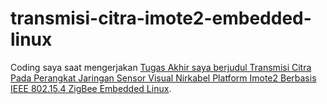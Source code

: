 # transmisi-citra-imote2-embedded-linux
Coding saya saat mengerjakan [Tugas Akhir saya berjudul Transmisi Citra Pada Perangkat Jaringan Sensor Visual Nirkabel Platform Imote2 Berbasis IEEE 802.15.4 ZigBee Embedded Linux](https://0fajarpurnama0.github.io/bachelor/2020/11/06/tugas-akhir-fajar-purnama).
